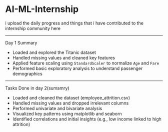 # AI-ML-Internship
i upload the daily progress and things that i have contributed to the internship community here


---

 Day 1 Summary

-  Loaded and explored the Titanic dataset
-  Handled missing values and cleaned key features
-  Applied feature scaling using `StandardScaler` to normalize `Age` and `Fare`
-  Performed basic exploratory analysis to understand passenger demographics

---

 Tasks Done in day 2(sumamry)
- Loaded and cleaned the dataset (employee_attrition.csv)
- Handled missing values and dropped irrelevant columns
- Performed univariate and bivariate analysis
- Visualized key patterns using matplotlib and seaborn
- Identified correlations and initial insights (e.g., low income linked to high attrition)
